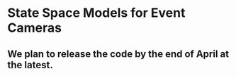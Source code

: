 # State Space Models for Event Cameras

## We plan to release the code by the end of April at the latest.
